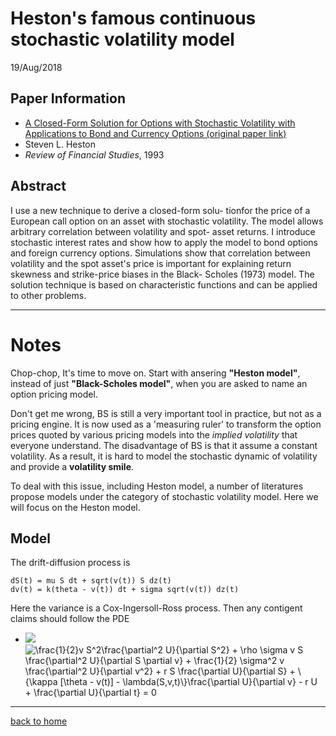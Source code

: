 # Heston's famous continuous stochastic volatility model 
19/Aug/2018

## Paper Information
- [A Closed-Form Solution for Options with Stochastic Volatility with Applications to Bond and Currency Options (original paper link)](http://citeseerx.ist.psu.edu/viewdoc/download?doi=10.1.1.139.3204&rep=rep1&type=pdf)
- Steven L. Heston
- _Review of Financial Studies_, 1993

## Abstract
I use a new technique to derive a closed-form solu- tionfor the price of a European call option on an asset with stochastic volatility. The model allows arbitrary correlation between volatility and spot- asset returns. I introduce stochastic interest rates and show how to apply the model to bond options and foreign currency options. Simulations show that correlation between volatility and the spot asset's price is important for explaining return skewness and strike-price biases in the Black- Scholes (1973) model. The solution technique is based on characteristic functions and can be applied to other problems.

---

# Notes
Chop-chop, It's time to move on. Start with ansering **"Heston model"**, instead of just **"Black-Scholes model"**, when you are asked to name an option pricing model.

Don't get me wrong, BS is still a very important tool in practice, but not as a pricing engine. It is now used as a 'measuring ruler' to transform the option prices quoted by various pricing models into the _implied volatility_ that everyone understand. 
The disadvantage of BS is that it assume a constant volatility. As a result, it is hard to model the stochastic dynamic of volatility and provide a **volatility smile**.  

To deal with this issue, including Heston model, a number of literatures propose models under the category of stochastic volatility model. Here we will focus on the Heston model.

## Model
The drift-diffusion process is
```
dS(t) = mu S dt + sqrt(v(t)) S dz(t)
dv(t) = k(theta - v(t)) dt + sigma sqrt(v(t)) dz(t)
```
Here the variance is a Cox-Ingersoll-Ross process. Then any contigent claims should follow the PDE
- <img src="https://www.codecogs.com/eqnedit.php?latex=\frac{1}{2}v&space;S^2\frac{\partial^2&space;U}{\partial&space;S^2}&space;&plus;&space;\rho&space;\sigma&space;v&space;S&space;\frac{\partial^2&space;U}{\partial&space;S&space;\partial&space;v}&space;&plus;&space;\frac{1}{2}&space;\sigma^2&space;v&space;\frac{\partial^2&space;U}{\partial&space;v^2}&space;&plus;&space;r&space;S&space;\frac{\partial&space;U}{\partial&space;S}&space;&plus;&space;\{\kappa&space;[\theta&space;-&space;v(t)]&space;-&space;\lambda(S,v,t)\}\frac{\partial&space;U}{\partial&space;v}&space;-&space;r&space;U&space;&plus;&space;\frac{\partial&space;U}{\partial&space;t}&space;=&space;0" target="_blank"><img src="https://latex.codecogs.com/gif.latex?\frac{1}{2}v&space;S^2\frac{\partial^2&space;U}{\partial&space;S^2}&space;&plus;&space;\rho&space;\sigma&space;v&space;S&space;\frac{\partial^2&space;U}{\partial&space;S&space;\partial&space;v}&space;&plus;&space;\frac{1}{2}&space;\sigma^2&space;v&space;\frac{\partial^2&space;U}{\partial&space;v^2}&space;&plus;&space;r&space;S&space;\frac{\partial&space;U}{\partial&space;S}&space;&plus;&space;\{\kappa&space;[\theta&space;-&space;v(t)]&space;-&space;\lambda(S,v,t)\}\frac{\partial&space;U}{\partial&space;v}&space;-&space;r&space;U&space;&plus;&space;\frac{\partial&space;U}{\partial&space;t}&space;=&space;0" title="\frac{1}{2}v S^2\frac{\partial^2 U}{\partial S^2} + \rho \sigma v S \frac{\partial^2 U}{\partial S \partial v} + \frac{1}{2} \sigma^2 v \frac{\partial^2 U}{\partial v^2} + r S \frac{\partial U}{\partial S} + \{\kappa [\theta - v(t)] - \lambda(S,v,t)\}\frac{\partial U}{\partial v} - r U + \frac{\partial U}{\partial t} = 0" />


---
[back to home](../README.md)
